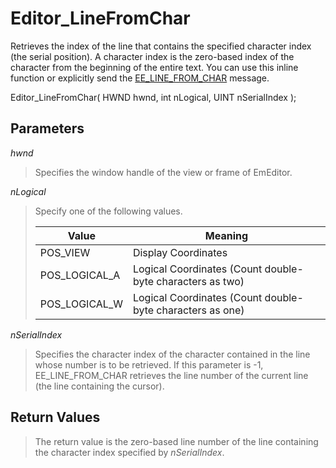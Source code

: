 # Editor\_LineFromChar

Retrieves the index of the line that contains the specified character index
(the serial position). A character index is the zero-based index of the
character from the beginning of the entire text. You can use this inline function or explicitly send the
[EE\_LINE\_FROM\_CHAR](../message/ee_line_from_char)
message.

Editor\_LineFromChar( HWND hwnd, int nLogical, UINT nSerialIndex );

## Parameters

_hwnd_

> Specifies the window handle of the view or frame of EmEditor.

_nLogical_

> Specify one of the following values.
>
> | Value | Meaning |
> | --- | --- |
> | POS\_VIEW | Display Coordinates |
> | POS\_LOGICAL\_A | Logical Coordinates (Count double-byte characters as two) |
> | POS\_LOGICAL\_W | Logical Coordinates (Count double-byte characters as one) |

_nSerialIndex_

> Specifies the character index of the character contained in the line whose
> number is to be retrieved. If this parameter is -1, EE\_LINE\_FROM\_CHAR
> retrieves the line number of the current line (the line containing the
> cursor).

## Return Values

> The return value is the zero-based line number of the line containing the
> character index specified by _nSerialIndex_.